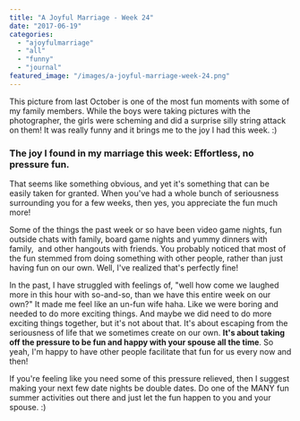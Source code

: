 ```yaml
---
title: "A Joyful Marriage - Week 24"
date: "2017-06-19"
categories: 
  - "ajoyfulmarriage"
  - "all"
  - "funny"
  - "journal"
featured_image: "/images/a-joyful-marriage-week-24.png"
---
```


This picture from last October is one of the most fun moments with some of my family members. While the boys were taking pictures with the photographer, the girls were scheming and did a surprise silly string attack on them! It was really funny and it brings me to the joy I had this week. :)

### The joy I found in my marriage this week: Effortless, no pressure fun.

That seems like something obvious, and yet it's something that can be easily taken for granted. When you've had a whole bunch of seriousness surrounding you for a few weeks, then yes, you appreciate the fun much more!

Some of the things the past week or so have been video game nights, fun outside chats with family, board game nights and yummy dinners with family,  and other hangouts with friends. You probably noticed that most of the fun stemmed from doing something with other people, rather than just having fun on our own. Well, I've realized that's perfectly fine!

In the past, I have struggled with feelings of, "well how come we laughed more in this hour with so-and-so, than we have this entire week on our own?" It made me feel like an un-fun wife haha. Like we were boring and needed to do more exciting things. And maybe we did need to do more exciting things together, but it's not about that. It's about escaping from the seriousness of life that we sometimes create on our own. **It's about taking off the pressure to be fun and happy with your spouse all the time**. So yeah, I'm happy to have other people facilitate that fun for us every now and then!

If you're feeling like you need some of this pressure relieved, then I suggest making your next few date nights be double dates. Do one of the MANY fun summer activities out there and just let the fun happen to you and your spouse. :)
